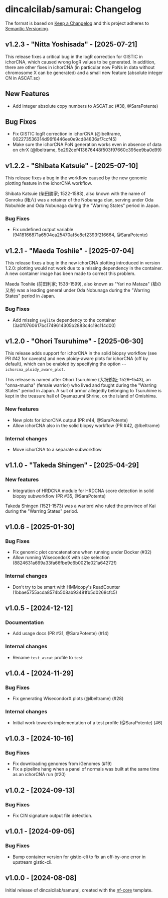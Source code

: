 # dincalcilab/samurai: Changelog

The format is based on [Keep a Changelog](https://keepachangelog.com/en/1.0.0/)
and this project adheres to [Semantic Versioning](https://semver.org/spec/v2.0.0.html).

## v1.2.3 - "Nitta Yoshisada" - [2025-07-21]

This release fixes a critical bug in the logR correction for GISTIC in ichorCNA, which caused wrong logR values to be generated. In addition, there are other fixes in ichorCNA (in particular now PoNs in data without chromosome X can be generated) and a small new feature (absolute integer CN in ASCAT.sc)

## New Features

- Add integer absolute copy numbers to ASCAT.sc (#38, @SaraPotente)

## Bug Fixes

- Fix GISTIC logR correction in ichorCNA (@lbeltrame, 002273536314d96f8446ee0e9cd84836af7ccf45)
- Make sure the ichorCNA PoN generation works even in absence of data on chrX (@lbeltrame, 5e292cef413676448f503f97660c395ee9ba0d99)

## v1.2.2 - "Shibata Katsuie" - [2025-07-10]

This release fixes a bug in the workflow caused by the new genomic plotting feature in the ichorCNA workflow.

Shibata Katsuie (柴田勝家; 1522-1583), also known with the name of Gonroku (権六) was a retainer of the Nobunaga clan, serving under Oda Nobuhide and Oda Nobunaga during the "Warring States" period in Japan.

### Bug Fixes

- Fix undefined output variable (9418166871a6504ea25470af5e8ef2393f216664, @SaraPotente)

## v1.2.1 - "Maeda Toshiie" - [2025-07-04]

This release fixes a bug in the new ichorCNA plotting introduced in version 1.2.0: plotting would not work due to a missing dependency in the container. A new container image has been made to correct this problem.

Maeda Toshiie (前田利家; 1538-1599), also known as "Yari no Mataza" (槍の又左) was a leading general under Oda Nobunaga during the "Warring States" period in Japan.

### Bug Fixes

- Add missing `svglite` dependency to the container (3a0f0760617bc1749614305b2883c4c19c114d00)

## v1.2.0 - "Ohori Tsuruhime" - [2025-06-30]

This release adds support for ichorCNA in the solid biopsy workflow (see PR #42 for caveats) and new ploidy-aware plots for ichorCNA (off by default), which can be enabled by specifying the option `--ichorcna_ploidy_aware_plot`.

This release is named after Ohori Tsuruhime (大祝鶴姫; 1526–1543), an "onna-musha" (female warrior) who lived and fought during the "Warring States" period in Japan. A suit of armor allegedly belonging to Tsuruhime is kept in the treasure hall of Oyamazumi Shrine, on the island of Omishima.

### New features

- New plots for ichorCNA output (PR #44, @SaraPotente)
- Allow ichorCNA also in the solid biopsy workflow (PR #42, @lbeltrame)

### Internal changes

- Move ichorCNA to a separate subworkflow

## v1.1.0 - "Takeda Shingen" - [2025-04-29]

### New features

- Integration of HRDCNA module for HRDCNA score detection in solid biopsy subworkflow (PR #35, @SaraPotente)

Takeda Shingen (1521-1573) was a warlord who ruled the province of Kai during the "Warring States" period.

## v1.0.6 - [2025-01-30]

### Bug Fixes

- Fix genomic plot concatenations when running under Docker (#32)
- Allow running WisecondorX with size selection (8824631a699a33fa66fbe9c6b0021e021a64272f)

### Internal changes

- Don't try to be smart with HMMcopy's ReadCounter (1bbae5755acda8574b508ab93481fb5d0268cfc5)

## v1.0.5 - [2024-12-12]

### Documentation

- Add usage docs (PR #31, @SaraPotente) (#14)

### Internal changes

- Rename `test_ascat` profile to `test`

## v1.0.4 - [2024-11-29]

### Bug Fixes

- Fix generating WisecondorX plots (@lbeltrame) (#28)

### Internal changes

- Initial work towards implementation of a test profile (@SaraPotente) (#6)

## v1.0.3 - [2024-10-16]

### Bug Fixes

- Fix downloading genomes from iGenomes (#19)
- Fix a pipeline hang when a panel of normals was built at the same time as an ichorCNA run (#20)

## v1.0.2 - [2024-09-13]

### Bug Fixes

- Fix CIN signature output file detection.

## v1.0.1 - [2024-09-05]

### Bug Fixes

- Bump container version for gistic-cli to fix an off-by-one error in upstream gistic-cli.

## v1.0.0 - [2024-08-08]

Initial release of dincalcilab/samurai, created with the [nf-core](https://nf-co.re/) template.
